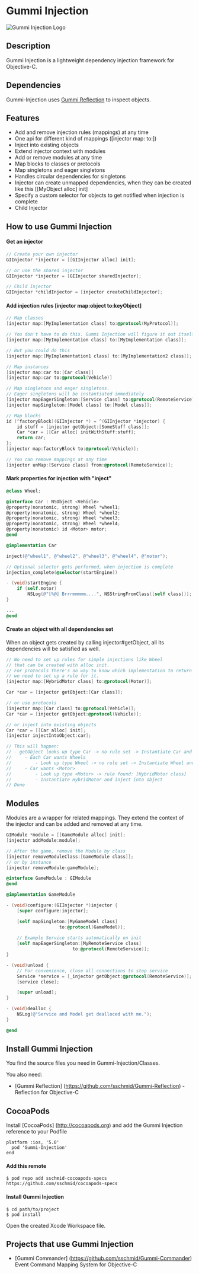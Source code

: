 # Gummi Injection
![Gummi Injection Logo](http://sschmid.com/Libs/Gummi-Injection/Gummi-Injection-128.png)

## Description
Gummi Injection is a lightweight dependency injection framework for Objective-C.

## Dependencies
Gummi-Injection uses [Gummi Reflection](https://github.com/sschmid/Gummi-Reflection) to inspect objects.

## Features
* Add and remove injection rules (mappings) at any time
* One api for different kind of mappings ([injector map: to:])
* Inject into existing objects
* Extend injector context with modules
* Add or remove modules at any time
* Map blocks to classes or protocols
* Map singletons and eager singletons
* Handles circular dependencies for singletons
* Injector can create unmapped dependencies, when they can be created like this [[MyObject alloc] init]
* Specify a custom selector for objects to get notified when injection is complete
* Child Injector

## How to use Gummi Injection

#### Get an injector

```objective-c
// Create your own injector
GIInjector *injector = [[GIInjector alloc] init];

// or use the shared injector
GIInjector *injector = [GIInjector sharedInjector];

// Child Injector
GIInjector *childInjector = [injector createChildInjector];

```

#### Add injection rules [injector map:object to:keyObject]

```objective-c
// Map classes
[injector map:[MyImplementation class] to:@protocol(MyProtocol)];

// You don't have to do this. Gummi Injection will figure it out itself.
[injector map:[MyImplementation class] to:[MyImplementation class]];

// But you could do this
[injector map:[MyImplementation1 class] to:[MyImplementation2 class]];

// Map instances
[injector map:car to:[Car class]]
[injector map:car to:@protocol(Vehicle)]

// Map singletons and eager singletons.
// Eager singletons will be instantiated immediately
[injector mapEagerSingleton:[Service class] to:@protocol(RemoteService)];
[injector mapSingleton:[Model class] to:[Model class]];

// Map blocks
id (^factoryBlock)(GIInjector *) = ^(GIInjector *injector) {
    id stuff = [injector getObject:[SomeStuff class]];
    Car *car = [[Car alloc] initWithStuff:stuff];
    return car;
};
[injector map:factoryBlock to:@protocol(Vehicle)];

// You can remove mappings at any time
[injector unMap:[Service class] from:@protocol(RemoteService)];
```

#### Mark properties for injection with "inject"

```objective-c
@class Wheel;

@interface Car : NSObject <Vehicle>
@property(nonatomic, strong) Wheel *wheel1;
@property(nonatomic, strong) Wheel *wheel2;
@property(nonatomic, strong) Wheel *wheel3;
@property(nonatomic, strong) Wheel *wheel4;
@property(nonatomic) id <Motor> motor;
@end

@implementation Car

inject(@"wheel1", @"wheel2", @"wheel3", @"wheel4", @"motor");

// Optional selector gets performed, when injection is complete
injection_complete(@selector(startEngine))

- (void)startEngine {
    if (self.motor)
        NSLog(@"[%@] Brrrmmmmm....", NSStringFromClass([self class]));
}

...
@end
```

#### Create an object with all dependencies set
When an object gets created by calling injector#getObject, all its dependencies will be satisfied as well.

```objective-c
// No need to set up rules for simple injections like Wheel
// that can be created with alloc init.
// For protocols there's no way to know which implementation to return -
// we need to set up a rule for it.
[injector map:[HybridMotor class] to:@protocol(Motor)];

Car *car = [injector getObject:[Car class]];

// or use protocols
[injector map:[Car class] to:@protocol(Vehicle)];
Car *car = [injector getObject:@protocol(Vehicle)];

// or inject into existing objects
Car *car = [[Car alloc] init];
[injector injectIntoObject:car];

// This will happen:
// - getObject looks up type Car -> no rule set -> Instantiate Car and inject into object
//     - Each Car wants Wheels
//         - Look up type Wheel -> no rule set -> Instantiate Wheel and inject into object
//     - Car wants <Motor>
//         - Look up type <Motor> -> rule found: [HybridMotor class]
//         - Instantiate HybridMotor and inject into object
// Done


```

## Modules
Modules are a wrapper for related mappings. They extend the context of the injector and can be added and removed at any time.

```objective-c
GIModule *module = [[GameModule alloc] init];
[injector addModule:module];

// After the game, remove the Module by class
[injector removeModuleClass:[GameModule class]];
// or by instance
[injector removeModule:gameModule];
```

```objective-c
@interface GameModule : GIModule
@end

@implementation GameModule

- (void)configure:(GIInjector *)injector {
    [super configure:injector];

    [self mapSingleton:[MyGameModel class]
                    to:@protocol(GameModel)];
    
    // Example Service starts automatically on init
    [self mapEagerSingleton:[MyRemoteService class]
                         to:@protocol(RemoteService)];
}

- (void)unload {
    // For convenience, close all connections to stop service
    Service *service = [_injector getObject:@protocol(RemoteService)];
    [service close];

    [super unload];
}

- (void)dealloc {
    NSLog(@"Service and Model get dealloced with me.");
}

@end
```

## Install Gummi Injection
You find the source files you need in Gummi-Injection/Classes.

You also need:
* [Gummi Reflection] (https://github.com/sschmid/Gummi-Reflection) - Reflection for Objective-C

## CocoaPods
Install [CocoaPods] (http://cocoapods.org) and add the Gummi Injection reference to your Podfile

```
platform :ios, '5.0'
  pod 'Gummi-Injection'
end
```

#### Add this remote

```
$ pod repo add sschmid-cocoapods-specs https://github.com/sschmid/cocoapods-specs
```

#### Install Gummi Injection

```
$ cd path/to/project
$ pod install
```
Open the created Xcode Workspace file.

## Projects that use Gummi Injection
* [Gummi Commander] (https://github.com/sschmid/Gummi-Commander) Event Command Mapping System for Objective-C